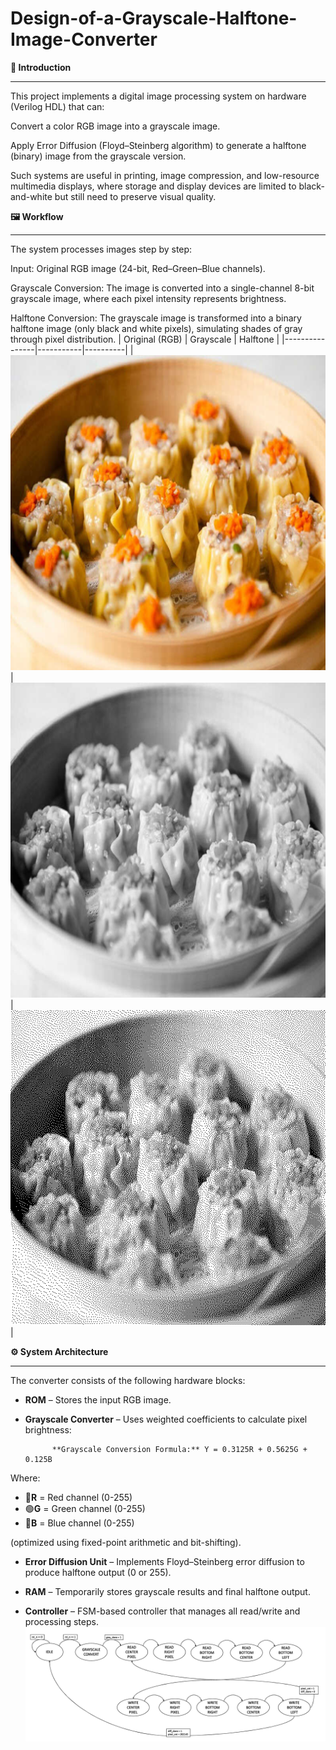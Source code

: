 # Design-of-a-Grayscale-Halftone-Image-Converter
**📌 Introduction**
****
This project implements a digital image processing system on hardware (Verilog HDL) that can:

Convert a color RGB image into a grayscale image.

Apply Error Diffusion (Floyd–Steinberg algorithm) to generate a halftone (binary) image from the grayscale version.

Such systems are useful in printing, image compression, and low-resource multimedia displays, where storage and display devices are limited to black-and-white but still need to preserve visual quality.

**🖼️ Workflow**
****
The system processes images step by step:

Input: Original RGB image (24-bit, Red–Green–Blue channels).

Grayscale Conversion: The image is converted into a single-channel 8-bit grayscale image, where each pixel intensity represents brightness.

Halftone Conversion: The grayscale image is transformed into a binary halftone image (only black and white pixels), simulating shades of gray through pixel distribution.
| Original (RGB) | Grayscale | Halftone |
|----------------|-----------|----------|
| ![Original](4.%20Halftone%20Image%20Converter_System/sim/image/xiu_mai.bmp) | ![Grayscale](4.%20Halftone%20Image%20Converter_System/sim/image/gray_test.bmp) | ![Halftone](4.%20Halftone%20Image%20Converter_System/sim/image/dot_test.bmp) |



**⚙️ System Architecture**
****
The converter consists of the following hardware blocks:

- **ROM** – Stores the input RGB image.

- **Grayscale Converter** – Uses weighted coefficients to calculate pixel brightness:

            **Grayscale Conversion Formula:** Y = 0.3125R + 0.5625G + 0.125B
Where:
- 🔴**R** = Red channel (0-255)
- 🟢**G** = Green channel (0-255)  
- 🔵**B** = Blue channel (0-255)


(optimized using fixed-point arithmetic and bit-shifting).

- **Error Diffusion Unit** – Implements Floyd–Steinberg error diffusion to produce halftone output (0 or 255).

- **RAM** – Temporarily stores grayscale results and final halftone output.

- **Controller** – FSM-based controller that manages all read/write and processing steps.
 ![Controller](5.%20spec/controller.png)
